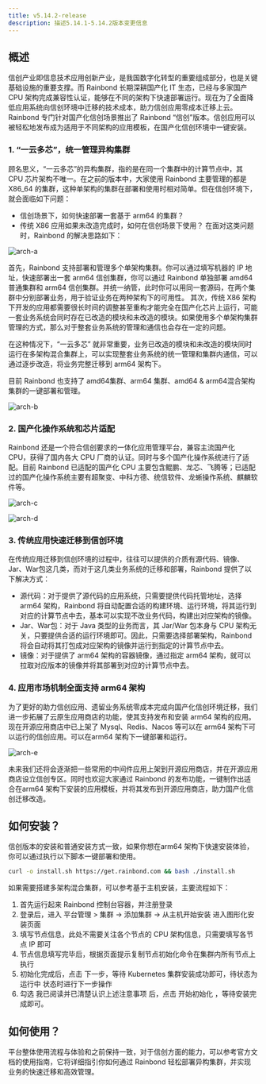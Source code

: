 ```yaml
---
title: v5.14.2-release
description: 描述5.14.1-5.14.2版本变更信息
---
```


## 概述

信创产业即信息技术应用创新产业，是我国数字化转型的重要组成部分，也是关键基础设施的重要支撑。而 Rainbond 长期深耕国产化 IT 生态，已经与多家国产 CPU 架构完成兼容性认证，能够在不同的架构下快速部署运行。现在为了全面降低应用系统向信创环境中迁移的技术成本，助力信创应用零成本迁移上云。Rainbond 专门针对国产化信创场景推出了 Rainbond “信创”版本。信创应用可以被轻松地发布成为适用于不同架构的应用模板，在国产化信创环境中一键安装。

### 1. “一云多芯”，统一管理异构集群

顾名思义，“一云多芯”的异构集群，指的是在同一个集群中的计算节点中，其 CPU 芯片架构不唯一。在之前的版本中，大家使用 Rainbond 主要管理的都是 X86_64 的集群，这种单架构的集群在部署和使用时相对简单。但在信创环境下，就会面临如下问题：
- 信创场景下，如何快速部署一套基于 arm64 的集群？
- 传统 X86 应用如果未改造完成时，如何在信创场景下使用？
在面对这类问题时，Rainbond 的解决思路如下：

![arch-a](https://static.goodrain.com/docs/5.14.2/v5.14.2-a.png)

首先，Rainbond 支持部署和管理多个单架构集群。你可以通过填写机器的 IP 地址，快速部署出一套 arm64 信创集群，你可以通过 Rainbond 单独部署 amd64普通集群和 arm64 信创集群。并统一纳管，此时你可以用同一套源码，在两个集群中分别部署业务，用于验证业务在两种架构下的可用性。
其次，传统 X86 架构下开发的应用都需要很长时间的调整甚至重构才能完全在国产化芯片上运行，可能一套业务系统会同时存在已改造的模块和未改造的模块。如果使用多个单架构集群管理的方式，那么对于整套业务系统的管理和通信也会存在一定的问题。  

在这种情况下，“一云多芯” 就非常重要，业务已改造的模块和未改造的模块同时运行在多架构混合集群上，可以实现整套业务系统的统一管理和集群内通信，可以通过逐步改造，将业务完整迁移到 arm64 架构下。  

目前 Rainbond 也支持了 amd64集群、arm64 集群、amd64 & arm64混合架构集群的一键部署和管理。

![arch-b](https://static.goodrain.com/docs/5.14.2/v5.14.2-b.png)

### 2. 国产化操作系统和芯片适配

Rainbond 还是一个符合信创要求的一体化应用管理平台，兼容主流国产化 CPU，获得了国内各大 CPU 厂商的认证。同时与多个国产化操作系统进行了适配。目前 Rainbond 已适配的国产化 CPU 主要包含鲲鹏、龙芯、飞腾等；已适配过的国产化操作系统主要有超聚变、中科方德、统信软件、龙蜥操作系统、麒麟软件等。

![arch-c](https://static.goodrain.com/docs/5.14.2/v5.14.2-c.png)

![arch-d](https://static.goodrain.com/docs/5.14.2/v5.14.2-d.png)

### 3. 传统应用快速迁移到信创环境

在传统应用迁移到信创环境的过程中，往往可以提供的介质有源代码、镜像、Jar、War包这几类，而对于这几类业务系统的迁移和部署，Rainbond 提供了以下解决方式：
- 源代码：对于提供了源代码的应用系统，只需要提供代码托管地址，选择 arm64 架构，Rainbond 将自动配置合适的构建环境、运行环境，将其运行到对应的计算节点中去，基本可以实现不改业务代码，构建出对应架构的镜像。
- Jar、War包：对于 Java 类型的业务而言，其 Jar/War 包本身与 CPU 架构无关，只要提供合适的运行环境即可。因此，只需要选择部署架构，Rainbond 将会自动将其打包成对应架构的镜像并运行到指定的计算节点中去。
- 镜像：对于提供了 arm64 架构的容器镜像，通过指定 arm64 架构，就可以拉取对应版本的镜像并将其部署到对应的计算节点中去。

### 4. 应用市场机制全面支持 arm64 架构

为了更好的助力信创应用、遗留业务系统零成本完成向国产化信创环境迁移，我们进一步拓展了云原生应用商店的功能，使其支持发布和安装 arm64 架构的应用。现在开源应用商店中已上架了 Mysql、Redis、Nacos 等可以在 arm64 架构下可以运行的信创应用。可以在arm64 架构下一键部署和运行。

![arch-e](https://static.goodrain.com/docs/5.14.2/v5.14.2-e.png)

未来我们还将会逐渐把一些常用的中间件应用上架到开源应用商店，并在开源应用商店设立信创专区。同时也欢迎大家通过 Rainbond 的发布功能，一键制作出适合在arm64 架构下安装的应用模板，并将其发布到开源应用商店，助力国产化信创迁移改造。

## 如何安装？

信创版本的安装和普通安装方式一致，如果你想在arm64 架构下快速安装体验，你可以通过执行以下脚本一键部署和使用。

```bash
curl -o install.sh https://get.rainbond.com && bash ./install.sh
```

如果需要搭建多架构混合集群，可以参考基于主机安装，主要流程如下：
1. 首先运行起来 Rainbond 控制台容器，并注册登录
2. 登录后，进入 平台管理 > 集群 -> 添加集群 -> 从主机开始安装 进入图形化安装页面
3. 填写节点信息，此处不需要关注各个节点的 CPU 架构信息，只需要填写各节点 IP 即可
4. 节点信息填写完毕后，根据页面提示复制节点初始化命令在集群内所有节点上执行
5. 初始化完成后，点击 下一步，等待 Kubernetes 集群安装成功即可，待状态为 运行中 状态时进行下一步操作
6. 勾选 我已阅读并已清楚认识上述注意事项 后，点击 开始初始化 ，等待安装完成即可。  

## 如何使用？

平台整体使用流程与体验和之前保持一致，对于信创方面的能力，可以参考官方文档的使用指南，它将详细指引你如何通过 Rainbond 轻松部署异构集群，并实现业务的快速迁移和高效管理。

